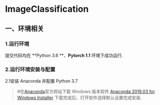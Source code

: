 # ImageClassification

## 一、环境相关

### 1.运行环境
  提交代码均在 **Python 3.6 **、**Pytorch 1.1** 环境下成功运行.

### 2.运行环境安装与配置
  2.1安装 Anaconda 并配置 Python 3.7
  >#在[Anaconda](http://jianshu.com)官方网站下载 Windows 版本软件
  >[Anaconda 2019.03 for Windows Installer](https://repo.anaconda.com/archive/Anaconda3-2019.03-Windows-x86_64.exe)
  >下载完成后，打开软件选择默认设置完成安装.
  >
  
